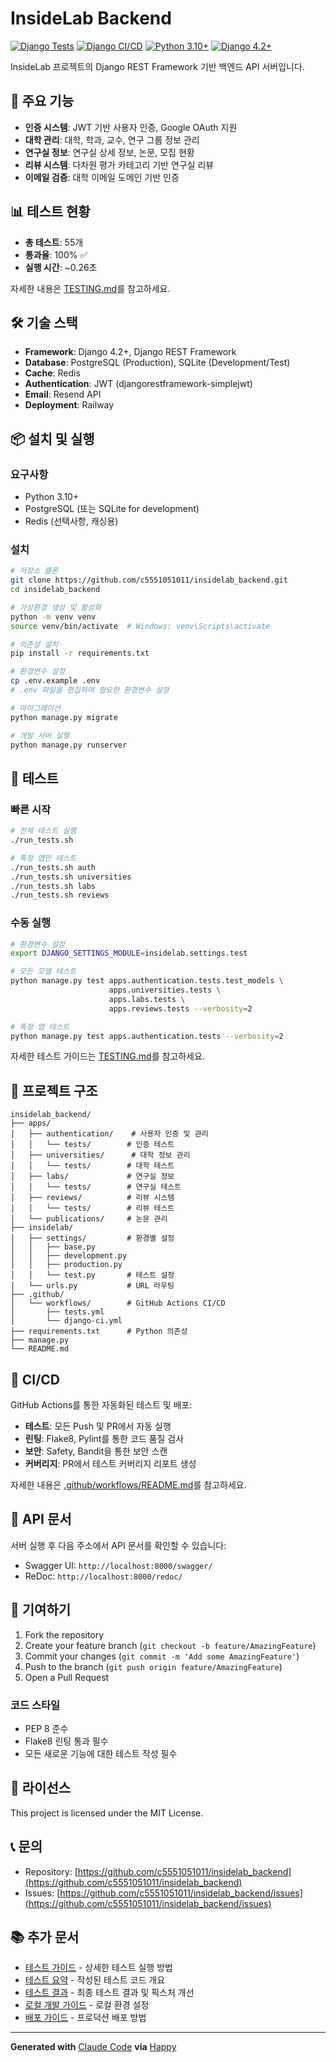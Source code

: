 # InsideLab Backend

[![Django Tests](https://github.com/c5551051011/insidelab_backend/workflows/Django%20Tests/badge.svg)](https://github.com/c5551051011/insidelab_backend/actions/workflows/tests.yml)
[![Django CI/CD](https://github.com/c5551051011/insidelab_backend/workflows/Django%20CI%2FCD/badge.svg)](https://github.com/c5551051011/insidelab_backend/actions/workflows/django-ci.yml)
[![Python 3.10+](https://img.shields.io/badge/python-3.10+-blue.svg)](https://www.python.org/downloads/)
[![Django 4.2+](https://img.shields.io/badge/django-4.2+-green.svg)](https://www.djangoproject.com/)

InsideLab 프로젝트의 Django REST Framework 기반 백엔드 API 서버입니다.

## 🚀 주요 기능

- **인증 시스템**: JWT 기반 사용자 인증, Google OAuth 지원
- **대학 관리**: 대학, 학과, 교수, 연구 그룹 정보 관리
- **연구실 정보**: 연구실 상세 정보, 논문, 모집 현황
- **리뷰 시스템**: 다차원 평가 카테고리 기반 연구실 리뷰
- **이메일 검증**: 대학 이메일 도메인 기반 인증

## 📊 테스트 현황

- **총 테스트**: 55개
- **통과율**: 100% ✅
- **실행 시간**: ~0.26초

자세한 내용은 [TESTING.md](TESTING.md)를 참고하세요.

## 🛠 기술 스택

- **Framework**: Django 4.2+, Django REST Framework
- **Database**: PostgreSQL (Production), SQLite (Development/Test)
- **Cache**: Redis
- **Authentication**: JWT (djangorestframework-simplejwt)
- **Email**: Resend API
- **Deployment**: Railway

## 📦 설치 및 실행

### 요구사항

- Python 3.10+
- PostgreSQL (또는 SQLite for development)
- Redis (선택사항, 캐싱용)

### 설치

```bash
# 저장소 클론
git clone https://github.com/c5551051011/insidelab_backend.git
cd insidelab_backend

# 가상환경 생성 및 활성화
python -m venv venv
source venv/bin/activate  # Windows: venv\Scripts\activate

# 의존성 설치
pip install -r requirements.txt

# 환경변수 설정
cp .env.example .env
# .env 파일을 편집하여 필요한 환경변수 설정

# 마이그레이션
python manage.py migrate

# 개발 서버 실행
python manage.py runserver
```

## 🧪 테스트

### 빠른 시작

```bash
# 전체 테스트 실행
./run_tests.sh

# 특정 앱만 테스트
./run_tests.sh auth
./run_tests.sh universities
./run_tests.sh labs
./run_tests.sh reviews
```

### 수동 실행

```bash
# 환경변수 설정
export DJANGO_SETTINGS_MODULE=insidelab.settings.test

# 모든 모델 테스트
python manage.py test apps.authentication.tests.test_models \
                      apps.universities.tests \
                      apps.labs.tests \
                      apps.reviews.tests --verbosity=2

# 특정 앱 테스트
python manage.py test apps.authentication.tests --verbosity=2
```

자세한 테스트 가이드는 [TESTING.md](TESTING.md)를 참고하세요.

## 📁 프로젝트 구조

```
insidelab_backend/
├── apps/
│   ├── authentication/    # 사용자 인증 및 관리
│   │   └── tests/        # 인증 테스트
│   ├── universities/      # 대학 정보 관리
│   │   └── tests/        # 대학 테스트
│   ├── labs/             # 연구실 정보
│   │   └── tests/        # 연구실 테스트
│   ├── reviews/          # 리뷰 시스템
│   │   └── tests/        # 리뷰 테스트
│   └── publications/     # 논문 관리
├── insidelab/
│   ├── settings/         # 환경별 설정
│   │   ├── base.py
│   │   ├── development.py
│   │   ├── production.py
│   │   └── test.py       # 테스트 설정
│   └── urls.py           # URL 라우팅
├── .github/
│   └── workflows/        # GitHub Actions CI/CD
│       ├── tests.yml
│       └── django-ci.yml
├── requirements.txt      # Python 의존성
├── manage.py
└── README.md
```

## 🔄 CI/CD

GitHub Actions를 통한 자동화된 테스트 및 배포:

- **테스트**: 모든 Push 및 PR에서 자동 실행
- **린팅**: Flake8, Pylint를 통한 코드 품질 검사
- **보안**: Safety, Bandit을 통한 보안 스캔
- **커버리지**: PR에서 테스트 커버리지 리포트 생성

자세한 내용은 [.github/workflows/README.md](.github/workflows/README.md)를 참고하세요.

## 📖 API 문서

서버 실행 후 다음 주소에서 API 문서를 확인할 수 있습니다:

- Swagger UI: `http://localhost:8000/swagger/`
- ReDoc: `http://localhost:8000/redoc/`

## 🤝 기여하기

1. Fork the repository
2. Create your feature branch (`git checkout -b feature/AmazingFeature`)
3. Commit your changes (`git commit -m 'Add some AmazingFeature'`)
4. Push to the branch (`git push origin feature/AmazingFeature`)
5. Open a Pull Request

### 코드 스타일

- PEP 8 준수
- Flake8 린팅 통과 필수
- 모든 새로운 기능에 대한 테스트 작성 필수

## 📄 라이선스

This project is licensed under the MIT License.

## 📞 문의

- Repository: [https://github.com/c5551051011/insidelab_backend](https://github.com/c5551051011/insidelab_backend)
- Issues: [https://github.com/c5551051011/insidelab_backend/issues](https://github.com/c5551051011/insidelab_backend/issues)

## 📚 추가 문서

- [테스트 가이드](TESTING.md) - 상세한 테스트 실행 방법
- [테스트 요약](TEST_SUMMARY.md) - 작성된 테스트 코드 개요
- [테스트 결과](TEST_RESULTS_FINAL.md) - 최종 테스트 결과 및 픽스처 개선
- [로컬 개발 가이드](LOCAL_DEVELOPMENT.md) - 로컬 환경 설정
- [배포 가이드](DEPLOYMENT.md) - 프로덕션 배포 방법

---

**Generated with** [Claude Code](https://claude.ai/code) **via** [Happy](https://happy.engineering)
